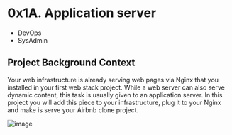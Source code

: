 # 0x1A. Application server

- DevOps
- SysAdmin

## Project Background Context


Your web infrastructure is already serving web pages via Nginx that you installed in your first web stack project. While a web server can also serve dynamic content, this task is usually given to an application server. In this project you will add this piece to your infrastructure, plug it to your Nginx and make is serve your Airbnb clone project.


![image](https://s3.amazonaws.com/alx-intranet.hbtn.io/uploads/medias/2018/9/c7d1ed0a2e10d1b4e9b3.jpg?X-Amz-Algorithm=AWS4-HMAC-SHA256&X-Amz-Credential=AKIARDDGGGOUSBVO6H7D%2F20240125%2Fus-east-1%2Fs3%2Faws4_request&X-Amz-Date=20240125T075327Z&X-Amz-Expires=86400&X-Amz-SignedHeaders=host&X-Amz-Signature=211347724b26db008aa035e2c391a4036eb352fd0599220434d0e9cf5004ad40)